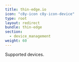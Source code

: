 ```yaml
---
title: thin-edge.io
icon: "c8y-icon c8y-icon-device"
type: root
layout: redirect
bundle: thin-edge
section:
  - device_management
weight: 60
---
```


Supported devices.
